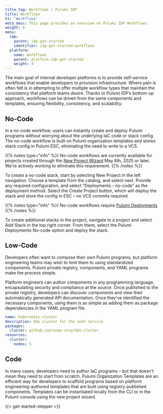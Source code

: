 ```yaml
---
title_tag: Workflows | Pulumi IDP
title: Workflows
h1: "Workflows"
meta_desc: This page provides an overview on Pulumi IDP Workflows.
weight: 4
menu:
  idp:
    parent: idp-get-started
    identifier: idp-get-started-workflows
  platform:
    name: Workflows
    parent: platform-idp-get-started
    weight: 4
---
```

The main goal of internal developer platforms is to provide self-service workflows that enable developers to provision infrastructure. Where pain is often felt is in attempting to offer multiple workflow types that maintain the consistency that platform teams desire. Thanks to Pulumi IDP’s bottom-up approach, workflows can be driven from the same components and templates, ensuring flexibility, consistency, and scalability.

## No-Code

In a no-code workflow, users can instantly create and deploy Pulumi programs without worrying about the underlying IaC code or stack config. The no-code workflow is built on Pulumi organization templates and stores stack config in Pulumi ESC, eliminating the need to write to a VCS.

{{% notes type="info" %}}
No-code workflows are currently available for projects created through the [New Project Wizard](/docs/pulumi-cloud/developer-platforms/new-project-wizard/) May 6th, 2025 or later. We're actively working to eliminate this requirement.
{{% /notes %}}

To create a no-code stack, start by selecting New Project in the left navigation. Choose a template from the catalog, and select next. Provide any required configuration, and select “Deployments - no-code” as the deployment method. Select the Create Project button, which will deploy the stack and store the config in ESC – no VCS commits required.

{{% notes type="info" %}}
No-code workflows require [Pulumi Deployments](/docs/pulumi-cloud/deployments/)
{{% /notes %}}

To create additional stacks in the project, navigate to a project and select Add Stack in the top right corner. From there, select the Pulumi Deployments No-code option and deploy the stack.

## Low-Code

Developers often want to compose their own Pulumi programs, but platform engineering teams may wish to limit them to using standardized components. Pulumi private registry, components, and YAML programs make the process simple.

Platform engineers can author components in any programming language, encapsulating security and compliance at the source. Once published to the private registry, developers can discover components and view their automatically generated API documentation. Once they’ve identified the necessary components, using them is as simple as adding them as package dependencies in the YAML program file.

```yaml
name: kubernetes-cluster
description: k8s cluster for the auth service
packages:
  cluster: github.com/acme-corp/k8s-cluster
resources:
  cluster:
    nodes: 5
```

## Code

In many cases, developers need to author IaC programs – but that doesn’t mean they need to start from scratch. Pulumi Organization Templates are an efficient way for developers to scaffold programs based on platform engineering-authored templates that are built using registry-published components. Templates can be instantiated locally from the CLI or in the Pulumi console using the new project wizard.

{{< get-started-stepper >}}
